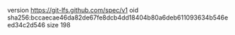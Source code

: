 version https://git-lfs.github.com/spec/v1
oid sha256:bccaecae46da82de67fe8dcb4dd18404b80a6deb611093634b546eed34c2d546
size 198
